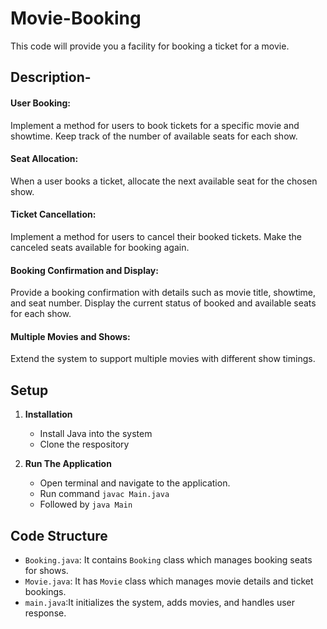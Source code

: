 # Movie-Booking
This code will provide you a facility for booking a ticket for a movie.

## Description-
#### User Booking:

Implement a method for users to book tickets for a specific movie and showtime.
Keep track of the number of available seats for each show.

#### Seat Allocation:

When a user books a ticket, allocate the next available seat for the chosen show.

#### Ticket Cancellation:

Implement a method for users to cancel their booked tickets.
Make the canceled seats available for booking again.

#### Booking Confirmation and Display:

Provide a booking confirmation with details such as movie title, showtime, and seat number.
Display the current status of booked and available seats for each show.

#### Multiple Movies and Shows:

Extend the system to support multiple movies with different show timings.


## Setup

1. **Installation**
    - Install Java into the system
    - Clone the respository

2. **Run The Application**
    - Open terminal and navigate to the application.
    - Run command `javac Main.java`
    - Followed by `java Main`

## Code Structure

- `Booking.java`: It contains `Booking` class which manages booking seats for shows.
- `Movie.java`: It has `Movie` class which manages movie details and ticket bookings.
- `main.java`:It initializes the system, adds movies, and handles user response.
